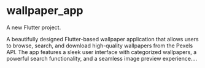 # wallpaper_app

A new Flutter project.

A beautifully designed Flutter-based wallpaper application that allows users to browse, search, and download high-quality wallpapers from the Pexels API. The app features a sleek user interface with categorized wallpapers, a powerful search functionality, and a seamless image preview experience....
